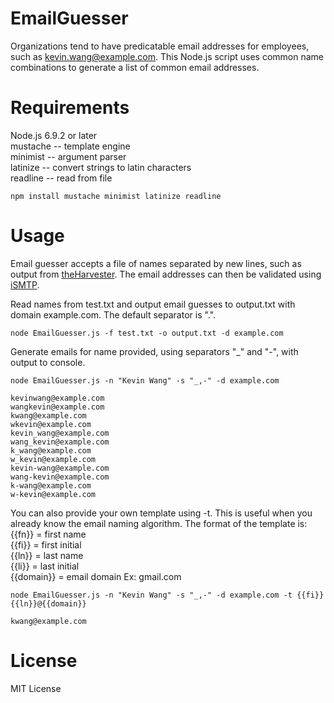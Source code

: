 # EmailGuesser

Organizations tend to have predicatable email addresses for employees, such as kevin.wang@example.com. This Node.js script uses common name combinations to generate a list of common email addresses. 

# Requirements

Node.js 6.9.2 or later  
mustache -- template engine   
minimist -- argument parser  
latinize -- convert strings to latin characters   
readline -- read from file  

```
npm install mustache minimist latinize readline
```

# Usage

Email guesser accepts a file of names separated by new lines, such as output from [theHarvester](https://github.com/laramies/theHarvester). The email addresses can then be validated using [iSMTP](https://github.com/altjx/ipwn). 

Read names from test.txt and output email guesses to output.txt with domain example.com. The default separator is ".".  

```
node EmailGuesser.js -f test.txt -o output.txt -d example.com
```
Generate emails for name provided, using separators "_" and "-", with output to console. 
```
node EmailGuesser.js -n "Kevin Wang" -s "_,-" -d example.com

kevinwang@example.com
wangkevin@example.com
kwang@example.com
wkevin@example.com
kevin_wang@example.com
wang_kevin@example.com
k_wang@example.com
w_kevin@example.com
kevin-wang@example.com
wang-kevin@example.com
k-wang@example.com
w-kevin@example.com
```

You can also provide your own template using -t. This is useful when you already know the email naming algorithm. The format of the template is:  
{{fn}} = first name  
{{fi}} = first initial  
{{ln}} = last name  
{{li}} = last initial  
{{domain}} = email domain Ex: gmail.com  
```
node EmailGuesser.js -n "Kevin Wang" -s "_,-" -d example.com -t {{fi}}{{ln}}@{{domain}}

kwang@example.com
```


# License 

MIT License
